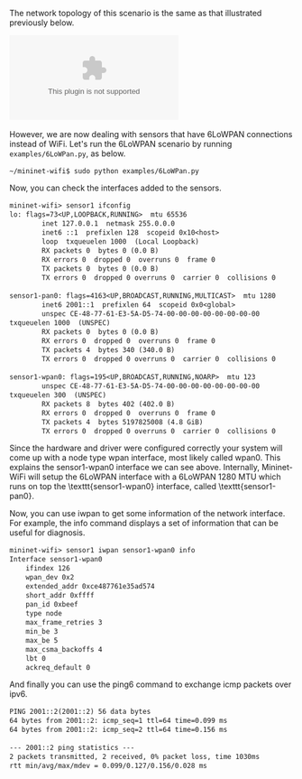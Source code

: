 The network topology of this scenario is the same as that illustrated previously below.

![](https://github.com/ramonfontes/wireless-mesh-book/blob/main/minimal-topo.eps)

However, we are now dealing with sensors that have 6LoWPAN connections instead of WiFi. Let's run the 6LoWPAN scenario by running ```examples/6LoWPan.py```, as below.

```
~/mininet-wifi$ sudo python examples/6LoWPan.py
```

Now, you can check the interfaces added to the sensors.

```
mininet-wifi> sensor1 ifconfig
lo: flags=73<UP,LOOPBACK,RUNNING>  mtu 65536
        inet 127.0.0.1  netmask 255.0.0.0
        inet6 ::1  prefixlen 128  scopeid 0x10<host>
        loop  txqueuelen 1000  (Local Loopback)
        RX packets 0  bytes 0 (0.0 B)
        RX errors 0  dropped 0  overruns 0  frame 0
        TX packets 0  bytes 0 (0.0 B)
        TX errors 0  dropped 0 overruns 0  carrier 0  collisions 0

sensor1-pan0: flags=4163<UP,BROADCAST,RUNNING,MULTICAST>  mtu 1280
        inet6 2001::1  prefixlen 64  scopeid 0x0<global>
        unspec CE-48-77-61-E3-5A-D5-74-00-00-00-00-00-00-00-00  txqueuelen 1000  (UNSPEC)
        RX packets 0  bytes 0 (0.0 B)
        RX errors 0  dropped 0  overruns 0  frame 0
        TX packets 4  bytes 340 (340.0 B)
        TX errors 0  dropped 0 overruns 0  carrier 0  collisions 0

sensor1-wpan0: flags=195<UP,BROADCAST,RUNNING,NOARP>  mtu 123
        unspec CE-48-77-61-E3-5A-D5-74-00-00-00-00-00-00-00-00  txqueuelen 300  (UNSPEC)
        RX packets 8  bytes 402 (402.0 B)
        RX errors 0  dropped 0  overruns 0  frame 0
        TX packets 4  bytes 5197825008 (4.8 GiB)
        TX errors 0  dropped 0 overruns 0  carrier 0  collisions 0
```

Since the hardware and driver were configured correctly your system will come up with a node type wpan interface, most likely called wpan0. This explains the sensor1-wpan0 interface we can see above. Internally, Mininet-WiFi will setup the 6LoWPAN interface with a 6LoWPAN 1280 MTU which runs on top the \texttt{sensor1-wpan0} interface, called \texttt{sensor1-pan0}.


Now, you can use iwpan to get some information of the network interface. For example, the info command displays a set of information that can be useful for diagnosis.

```
mininet-wifi> sensor1 iwpan sensor1-wpan0 info
Interface sensor1-wpan0
	ifindex 126
	wpan_dev 0x2
	extended_addr 0xce487761e35ad574
	short_addr 0xffff
	pan_id 0xbeef
	type node
	max_frame_retries 3
	min_be 3
	max_be 5
	max_csma_backoffs 4
	lbt 0
	ackreq_default 0
```

And finally you can use the ping6 command to exchange icmp packets over ipv6.

```ninet-wifi> sensor1 ping6 -c2 sensor2
PING 2001::2(2001::2) 56 data bytes
64 bytes from 2001::2: icmp_seq=1 ttl=64 time=0.099 ms
64 bytes from 2001::2: icmp_seq=2 ttl=64 time=0.156 ms

--- 2001::2 ping statistics ---
2 packets transmitted, 2 received, 0% packet loss, time 1030ms
rtt min/avg/max/mdev = 0.099/0.127/0.156/0.028 ms
```
